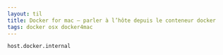 ```yaml
---
layout: til
title: Docker for mac — parler à l’hôte depuis le conteneur docker
tags: docker osx docker4mac
---
```


```
host.docker.internal
```


